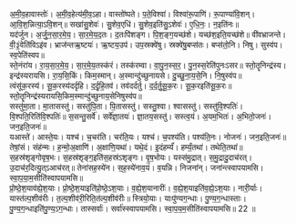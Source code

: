 

  
अ॒मी॒व॒हावास्तोः॑। अ॒मी॒व॒हेत्य॑मी॒व॒ऽहा। वास्तो॑ष्पते। प॒ते॒विश्वा॑। विश्वा॑रू॒पाणि॑। रू॒पाण्या॑वि॒शन्। आ॒वि॒श॒न्नित्या॒ऽवि॒शन्॥ सखा॑सु॒शेवः॑। सु॒शेव॒एधि॑। सु॒शेव॒इति॑सु॒ऽशेवः॑। ए॒धि॒नः॒। न॒इति॑नः॥  
यद॑र्जुन। अ॒र्जु॒न॒सा॒र॒मे॒य॒। सा॒र॒मे॒य॒द॒तः। द॒तःपि॑शङ्ग। पि॒श॒ङ्ग॒यच्छ॑शे। यच्छ॑श॒इति॒यच्छ॑शे॥ वी॑वभ्राजन्ते। वी॒३॒॑वेति॑विऽइ॑व। भ्राज॑न्तऋ॒ष्टयः॑। ऋ॒ष्टय॒उप॑। उप॒स्रक्वे॑षु। स्रक्वे॑षु॒बप्स॑तः। बप्स॑तो॒नि। निषु। सुस्व॑प। स्व॒पेति॑स्वप॥  
स्ते॒नंरा॑य। रा॒य॒सा॒र॒मे॒य॒। सा॒र॒मे॒य॒तस्क॑रं। तस्क॑रम्वा। वा॒पु॒न॒स्स॒र॒। पु॒न॒स्स॒रेति॑पुनःऽसर॥ स्तो॒तॄनिन्द्र॑स्य। इन्द्र॑स्यरायसि। रा॒य॒सि॒किं। किम॒स्मान्। अ॒स्मान्दु॑च्छुनायसे। दु॒च्छु॒ना॒य॒से॒नि। नि॒षुस्व॑प॥  
त्वंसू॑क॒रस्य॑। सू॒क॒रस्य॑दर्दृहि। द॒र्दृ॒हि॒तव॑। तव॑दर्दर्तु। द॒र्द॒र्तु॒सू॒क॒रः। सू॒क॒रइति॑सू॒क॒रः॥ स्तो॒तॄनिन्द्र॑स्यरायसि॒किम॒स्मान्दु॑च्छुनाय॒सेनिषुस्व॑प॥  
सस्तु॑मा॒ता। मा॒तासस्तु॑। सस्तु॑पि॒ता। पि॒तासस्तु॑। सस्तु॒श्वा। श्वासस्तु॑। सस्तु॑वि॒श्पतिः॑। वि॒श्पति॒रिति॑वि॒श्पतिः॑॥ स॒सन्तु॒सर्वे॑। सर्वे॑ज्ञा॒तयः॑। ज्ञा॒तय॒सस्तु॑। सस्त्व॒यं। अ॒यम॒भितः॑। अ॒भितो॒जनः॑। जन॒इति॒जनः॑॥  
यआस्ते॑। आस्ते॒यः। यश्च॑। च॒चर॑ति। चर॑ति॒यः। यश्च॑। च॒पश्य॑ति। पश्य॑ति॒नः। नोजनः॑। जन॒इति॒जनः॑॥ तेषां॒सं। संह॑न्मः। ह॒न्मो॒अ॒क्षाणि॑। अ॒क्षाणि॒यथा॑। यथे॒दं। इ॒दंहर्म्यं॑। हर्म्यं॒तथा॑। तथेति॒तथा॑॥  
स॒हस्र॑शृङ्गोवृष॒भः। स॒हस्र॑शृङ्ग॒इति॑स॒हस्र॑ऽशृङ्गः। वृ॒ष॒भोयः। यस्स॑मु॒द्रात्। स॒मु॒द्रादु॒दाच॑रत्। उ॒दाच॑र॒दित्यु॒त्ऽआच॑रत्॥ तेना॑सह॒स्ये॑न। स॒ह॒स्ये॑नाव॒यं। व॒यन्नि। निजना॑न्। जना॑न्त्स्वापयामसि। स्वा॒प॒या॒म॒सीति॑स्वापयामसि॥  
प्रो॒ष्ठे॒श॒याव॑ह्ये॒श॒याः। प्रो॒ष्ठे॒श॒याइति॑प्रो॒ष्ठे॒ऽश॒याः। व॒ह्ये॒श॒यानारीः॑। व॒ह्ये॒श॒याइति॑व॒ह्ये॒ऽश॒याः। नारी॒र्याः। यास्त॑ल्प॒शीव॑रीः। त॒ल्प॒शीव॑री॒रिति॒त॑ल्प॒शीव॑रीः॥ स्त्रियो॒याः। याःपु॑ण्यग॒न्धाः। पु॒ण्य॒ग॒न्धास्ताः। पु॒ण्य॒ग॒न्धाइति॑पु॒ण्य॒ऽग॒न्धाः। तास्सर्वाः॑। सर्वा॑स्स्वापयामसि। स्वा॒प॒य॒म॒सीति॑स्वापयामसि॥ 22 ॥  
